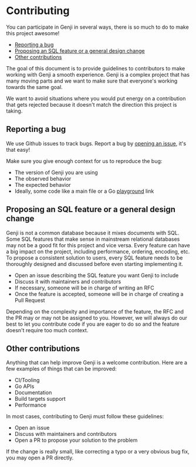 # Contributing

You can participate in Genji in several ways, there is so much to do to make this project awesome!

  - [Reporting a bug](#reporting-a-bug)
  - [Proposing an SQL feature or a general design change](#proposing-an-sql-feature-or-a-general-design-change)
  - [Other contributions](#other-contributions)

The goal of this document is to provide guidelines to contributors to make working with Genji a smooth experience.
Genji is a complex project that has many moving parts and we want to make sure that everyone's working towards the same goal.

We want to avoid situations where you would put energy on a contribution that gets rejected because it doesn't match the direction
this project is taking.

## Reporting a bug

We use Github issues to track bugs. Report a bug by [opening an issue](https://github.com/tie/genji-release-test/issues/new), it's that easy!

Make sure you give enough context for us to reproduce the bug:

- The version of Genji you are using
- The observed behavior
- The expected behavior
- Ideally, some code like a main file or a Go [playground](https://play.golang.org/) link

## Proposing an SQL feature or a general design change

Genji is not a common database because it mixes documents with SQL. Some SQL features that make sense in mainstream relational databases may not be a good fit for this project and vice versa.
Every feature can have a big impact on the project, including performance, ordering, encoding, etc.
To propose a consistent solution to users, every SQL feature needs to be thoroughly designed and discussed before even starting implementing it.

- Open an issue describing the SQL feature you want Genji to include
- Discuss it with maintainers and contributors
- If necessary, someone will be in charge of writing an RFC
- Once the feature is accepted, someone will be in charge of creating a Pull Request

Depending on the complexity and importance of the feature, the RFC and the PR may or may not be assigned to you. However, we will always do our best to let you contribute code if you are eager to do so and the feature doesn't require too much context.

## Other contributions

Anything that can help improve Genji is a welcome contribution. Here are a few examples of things that can be improved:

- CI/Tooling
- Go APIs
- Documentation
- Build targets support
- Performance

In most cases, contributing to Genji must follow these guidelines:

- Open an issue
- Discuss with maintainers and contributors
- Open a PR to propose your solution to the problem

If the change is really small, like correcting a typo or a very obvious bug fix, you may open a PR directly.
